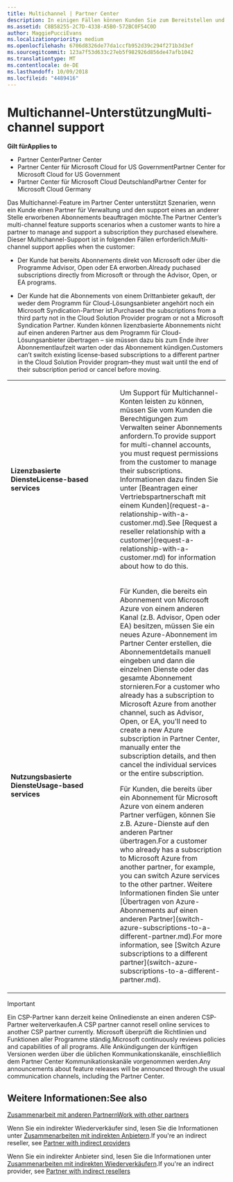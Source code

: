 ```yaml
---
title: Multichannel | Partner Center
description: In einigen Fällen können Kunden Sie zum Bereitstellen und Unterstützen eines Abonnements einstellen, das sie an anderer Stelle erworben haben.
ms.assetid: C8B58255-2C7D-4338-A5B0-572BC0F54C0D
author: MaggiePucciEvans
ms.localizationpriority: medium
ms.openlocfilehash: 6706d8326de77da1ccfb952d39c294f271b3d3ef
ms.sourcegitcommit: 123a7f53d633c27eb5f982926d856de47afb1042
ms.translationtype: MT
ms.contentlocale: de-DE
ms.lasthandoff: 10/09/2018
ms.locfileid: "4489416"
---
```

# <a name="multi-channel-support"></a><span data-ttu-id="9ab1a-103">Multichannel-Unterstützung</span><span class="sxs-lookup"><span data-stu-id="9ab1a-103">Multi-channel support</span></span>

**<span data-ttu-id="9ab1a-104">Gilt für</span><span class="sxs-lookup"><span data-stu-id="9ab1a-104">Applies to</span></span>**

-  <span data-ttu-id="9ab1a-105">Partner Center</span><span class="sxs-lookup"><span data-stu-id="9ab1a-105">Partner Center</span></span>
-  <span data-ttu-id="9ab1a-106">Partner Center für Microsoft Cloud for US Government</span><span class="sxs-lookup"><span data-stu-id="9ab1a-106">Partner Center for Microsoft Cloud for US Government</span></span>
-  <span data-ttu-id="9ab1a-107">Partner Center für Microsoft Cloud Deutschland</span><span class="sxs-lookup"><span data-stu-id="9ab1a-107">Partner Center for Microsoft Cloud Germany</span></span>

<span data-ttu-id="9ab1a-108">Das Multichannel-Feature im Partner Center unterstützt Szenarien, wenn ein Kunde einen Partner für Verwaltung und den support eines an anderer Stelle erworbenen Abonnements beauftragen möchte.</span><span class="sxs-lookup"><span data-stu-id="9ab1a-108">The Partner Center’s multi-channel feature supports scenarios when a customer wants to hire a partner to manage and support a subscription they purchased elsewhere.</span></span> <span data-ttu-id="9ab1a-109">Dieser Multichannel-Support ist in folgenden Fällen erforderlich:</span><span class="sxs-lookup"><span data-stu-id="9ab1a-109">Multi-channel support applies when the customer:</span></span>

-   <span data-ttu-id="9ab1a-110">Der Kunde hat bereits Abonnements direkt von Microsoft oder über die Programme Advisor, Open oder EA erworben.</span><span class="sxs-lookup"><span data-stu-id="9ab1a-110">Already puchased subscriptions directly from Microsoft or through the Advisor, Open, or EA programs.</span></span>

-   <span data-ttu-id="9ab1a-111">Der Kunde hat die Abonnements von einem Drittanbieter gekauft, der weder dem Programm für Cloud-Lösungsanbieter angehört noch ein Microsoft Syndication-Partner ist.</span><span class="sxs-lookup"><span data-stu-id="9ab1a-111">Purchased the subscriptions from a third party not in the Cloud Solution Provider program or not a Microsoft Syndication Partner.</span></span> <span data-ttu-id="9ab1a-112">Kunden können lizenzbasierte Abonnements nicht auf einen anderen Partner aus dem Programm für Cloud-Lösungsanbieter übertragen – sie müssen dazu bis zum Ende ihrer Abonnementlaufzeit warten oder das Abonnement kündigen.</span><span class="sxs-lookup"><span data-stu-id="9ab1a-112">Customers can’t switch existing license-based subscriptions to a different partner in the Cloud Solution Provider program–they must wait until the end of their subscription period or cancel before moving.</span></span>


<table>
<colgroup>
<col width="50%" />
<col width="50%" />
</colgroup>
<tbody>
<tr class="odd">
<td><p><strong><span data-ttu-id="9ab1a-113">Lizenzbasierte Dienste</span><span class="sxs-lookup"><span data-stu-id="9ab1a-113">License-based services</span></span></strong></p></td>
<td><p><span data-ttu-id="9ab1a-114">Um Support für Multichannel-Konten leisten zu können, müssen Sie vom Kunden die Berechtigungen zum Verwalten seiner Abonnements anfordern.</span><span class="sxs-lookup"><span data-stu-id="9ab1a-114">To provide support for multi-channel accounts, you must request permissions from the customer to manage their subscriptions.</span></span> <span data-ttu-id="9ab1a-115">Informationen dazu finden Sie unter [Beantragen einer Vertriebspartnerschaft mit einem Kunden](request-a-relationship-with-a-customer.md).</span><span class="sxs-lookup"><span data-stu-id="9ab1a-115">See [Request a reseller relationship with a customer](request-a-relationship-with-a-customer.md) for information about how to do this.</span></span></p></td>
</tr>
<tr class="even">
<td><p><strong><span data-ttu-id="9ab1a-116">Nutzungsbasierte Dienste</span><span class="sxs-lookup"><span data-stu-id="9ab1a-116">Usage-based services</span></span></strong></p></td>
<td>
<p><span data-ttu-id="9ab1a-117">Für Kunden, die bereits ein Abonnement von Microsoft Azure von einem anderen Kanal (z.B. Advisor, Open oder EA) besitzen, müssen Sie ein neues Azure-Abonnement im Partner Center erstellen, die Abonnementdetails manuell eingeben und dann die einzelnen Dienste oder das gesamte Abonnement stornieren.</span><span class="sxs-lookup"><span data-stu-id="9ab1a-117">For a customer who already has a subscription to Microsoft Azure from another channel, such as Advisor, Open, or EA, you'll need to create a new Azure subscription in Partner Center, manually enter the subscription details, and then cancel the individual services or the entire subscription.</span></span></p>
<p><span data-ttu-id="9ab1a-118">Für Kunden, die bereits über ein Abonnement für Microsoft Azure von einem anderen Partner verfügen, können Sie z.B. Azure-Dienste auf den anderen Partner übertragen.</span><span class="sxs-lookup"><span data-stu-id="9ab1a-118">For a customer who already has a subscription to Microsoft Azure from another partner, for example, you can switch Azure services to the other partner.</span></span> <span data-ttu-id="9ab1a-119">Weitere Informationen finden Sie unter [Übertragen von Azure-Abonnements auf einen anderen Partner](switch-azure-subscriptions-to-a-different-partner.md).</span><span class="sxs-lookup"><span data-stu-id="9ab1a-119">For more information, see [Switch Azure subscriptions to a different partner](switch-azure-subscriptions-to-a-different-partner.md).</span></span></p>
</td>
</tr>
</tbody>
</table>

> [!IMPORTANT]  
> <span data-ttu-id="9ab1a-120">Ein CSP-Partner kann derzeit keine Onlinedienste an einen anderen CSP-Partner weiterverkaufen.</span><span class="sxs-lookup"><span data-stu-id="9ab1a-120">A CSP partner cannot resell online services to another CSP partner currently.</span></span> <span data-ttu-id="9ab1a-121">Microsoft überprüft die Richtlinien und Funktionen aller Programme ständig.</span><span class="sxs-lookup"><span data-stu-id="9ab1a-121">Microsoft continuously reviews policies and capabilities of all programs.</span></span> <span data-ttu-id="9ab1a-122">Alle Ankündigungen der künftigen Versionen werden über die üblichen Kommunikationskanäle, einschließlich dem Partner Center Kommunikationskanäle vorgenommen werden.</span><span class="sxs-lookup"><span data-stu-id="9ab1a-122">Any announcements about feature releases will be announced through the usual communication channels, including the Partner Center.</span></span> 

## <a name="see-also"></a><span data-ttu-id="9ab1a-123">Weitere Informationen:</span><span class="sxs-lookup"><span data-stu-id="9ab1a-123">See also</span></span>

[<span data-ttu-id="9ab1a-124">Zusammenarbeit mit anderen Partnern</span><span class="sxs-lookup"><span data-stu-id="9ab1a-124">Work with other partners</span></span>](work-with-other-partners.md)

<span data-ttu-id="9ab1a-125">Wenn Sie ein indirekter Wiederverkäufer sind, lesen Sie die Informationen unter [Zusammenarbeiten mit indirekten Anbietern](indirect-reseller-tasks-in-partner-center.md).</span><span class="sxs-lookup"><span data-stu-id="9ab1a-125">If you're an indirect reseller, see [Partner with indirect providers](indirect-reseller-tasks-in-partner-center.md)</span></span>

<span data-ttu-id="9ab1a-126">Wenn Sie ein indirekter Anbieter sind, lesen Sie die Informationen unter [Zusammenarbeiten mit indirekten Wiederverkäufern](indirect-provider-tasks-in-partner-center.md).</span><span class="sxs-lookup"><span data-stu-id="9ab1a-126">If you're an indirect provider, see [Partner with indirect resellers](indirect-provider-tasks-in-partner-center.md)</span></span> 

 

 



